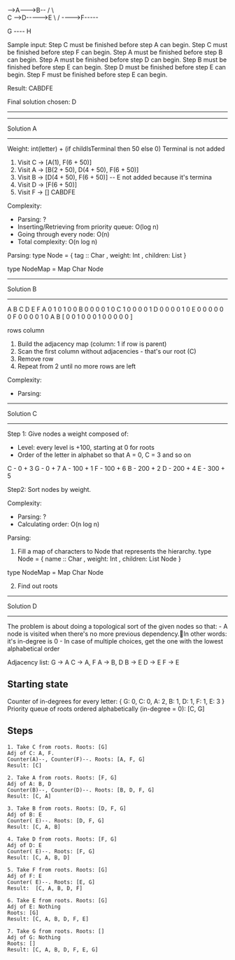  -->A--->B--
 /    \      \
C      -->D----->E
 \           /
  ---->F-----

G ---- H

Sample input:
Step C must be finished before step A can begin.
Step C must be finished before step F can begin.
Step A must be finished before step B can begin.
Step A must be finished before step D can begin.
Step B must be finished before step E can begin.
Step D must be finished before step E can begin.
Step F must be finished before step E can begin.

Result: CABDFE

Final solution chosen: D

----

**********
Solution A
**********

Weight: int(letter) + (if childIsTerminal then 50 else 0)
Terminal is not added

1. Visit C -> [A(1), F(6 + 50)]
2. Visit A -> [B(2 + 50), D(4 + 50), F(6 + 50)]
3. Visit B -> [D(4 + 50), F(6 + 50)] -- E not added because it's termina
4. Visit D -> [F(6 + 50)]
5. Visit F -> []
CABDFE

Complexity: 
- Parsing: ?
- Inserting/Retrieving from priority queue: O(log n)
- Going through every node: O(n)
- Total complexity: O(n log n)

Parsing:
type Node =
  { tag :: Char
  , weight: Int
  , children: List
  }

type NodeMap = Map Char Node

**********
Solution B
**********
  A B C D E F
A 0 1 0 1 0 0
B 0 0 0 0 1 0
C 1 0 0 0 0 1
D 0 0 0 0 1 0
E 0 0 0 0 0 0
F 0 0 0 0 1 0
  A           B
[ 0 0 1 0 0 0 1 0 0 0 0 0 ]

rows 
column 

1. Build the adjacency map (column: 1 if row is parent)
  2. Scan the first column without adjacencies - that's our root (C)
  3. Remove row
  4. Repeat from 2 until no more rows are left

Complexity:
- Parsing:

**********
Solution C
**********

Step 1:
Give nodes a weight composed of:
- Level: every level is +100, starting at 0 for roots
- Order of the letter in alphabet so that A = 0, C = 3 and so on

C - 0 + 3
G - 0 + 7
A - 100 + 1
F - 100 + 6
B - 200 + 2
D - 200 + 4
E - 300 + 5

Step2:
Sort nodes by weight.

Complexity:
- Parsing: ?
- Calculating order: O(n log n)

Parsing:

1. Fill a map of characters to Node that represents the hierarchy.
type Node =
  { name :: Char
  , weight: Int
  , children: List Node
  }

type NodeMap = Map Char Node

2. Find out roots


**********
Solution D
**********

The problem is about doing a topological sort of the given nodes so that:
	- A node is visited when there's no more previous dependency.In other words: it's in-degree is 0
	- In case of multiple choices, get the one with the lowest alphabetical order

Adjacency list:
G -> A
C -> A, F
A -> B, D
B -> E
D -> E
F -> E

Starting state
------------------
Counter of in-degrees for every letter: {  G: 0, C: 0, A: 2, B: 1, D: 1, F: 1, E: 3 }
Priority queue of roots ordered alphabetically (in-degree = 0): [C, G]

Steps
-------

	1. Take C from roots. Roots: [G]
	Adj of C: A, F. 
	Counter(A)--, Counter(F)--. Roots: [A, F, G]
	Result: [C]

	2. Take A from roots. Roots: [F, G]
	Adj of A: B, D
	Counter(B)--, Counter(D)--. Roots: [B, D, F, G]
	Result: [C, A]

	3. Take B from roots. Roots: [D, F, G]
	Adj of B: E
	Counter( E)--. Roots: [D, F, G]
	Result: [C, A, B]
	
	4. Take D from roots. Roots: [F, G]
	Adj of D: E
	Counter( E)--. Roots: [F, G]
	Result: [C, A, B, D]
	
	5. Take F from roots. Roots: [G]
	Adj of F: E
	Counter( E)--. Roots: [E, G]
	Result:  [C, A, B, D, F]
	
	6. Take E from roots. Roots: [G]
	Adj of E: Nothing
	Roots: [G]
	Result: [C, A, B, D, F, E]
	
	7. Take G from roots. Roots: []
	Adj of G: Nothing
	Roots: []
	Result: [C, A, B, D, F, E, G]
